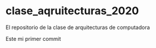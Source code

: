 # clase_aqruitecturas_2020
El repositorio de la clase de arquitecturas de computadora

Este mi primer commit
